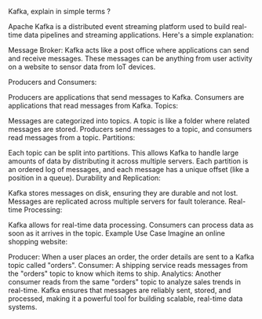 Kafka, explain in simple terms ?


Apache Kafka is a distributed event streaming platform used to build real-time data pipelines and streaming applications. Here's a simple explanation:

Message Broker: Kafka acts like a post office where applications can send and receive messages. These messages can be anything from user activity on a website to sensor data from IoT devices.

Producers and Consumers:

Producers are applications that send messages to Kafka.
Consumers are applications that read messages from Kafka.
Topics:

Messages are categorized into topics. A topic is like a folder where related messages are stored.
Producers send messages to a topic, and consumers read messages from a topic.
Partitions:

Each topic can be split into partitions. This allows Kafka to handle large amounts of data by distributing it across multiple servers.
Each partition is an ordered log of messages, and each message has a unique offset (like a position in a queue).
Durability and Replication:

Kafka stores messages on disk, ensuring they are durable and not lost.
Messages are replicated across multiple servers for fault tolerance.
Real-time Processing:

Kafka allows for real-time data processing. Consumers can process data as soon as it arrives in the topic.
Example Use Case
Imagine an online shopping website:

Producer: When a user places an order, the order details are sent to a Kafka topic called "orders".
Consumer: A shipping service reads messages from the "orders" topic to know which items to ship.
Analytics: Another consumer reads from the same "orders" topic to analyze sales trends in real-time.
Kafka ensures that messages are reliably sent, stored, and processed, making it a powerful tool for building scalable, real-time data systems.